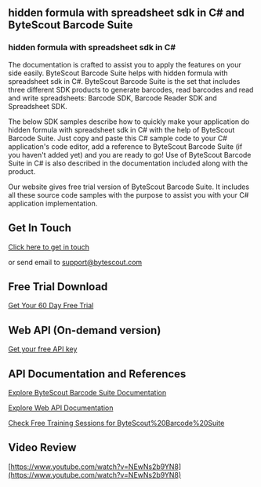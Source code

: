 ## hidden formula with spreadsheet sdk in C# and ByteScout Barcode Suite

### hidden formula with spreadsheet sdk in C#

The documentation is crafted to assist you to apply the features on your side easily. ByteScout Barcode Suite helps with hidden formula with spreadsheet sdk in C#. ByteScout Barcode Suite is the set that includes three different SDK products to generate barcodes, read barcodes and read and write spreadsheets: Barcode SDK, Barcode Reader SDK and Spreadsheet SDK.

The below SDK samples describe how to quickly make your application do hidden formula with spreadsheet sdk in C# with the help of ByteScout Barcode Suite.  Just copy and paste this C# sample code to your C# application's code editor, add a reference to ByteScout Barcode Suite (if you haven't added yet) and you are ready to go! Use of ByteScout Barcode Suite in C# is also described in the documentation included along with the product.

Our website gives free trial version of ByteScout Barcode Suite. It includes all these source code samples with the purpose to assist you with your C# application implementation.

## Get In Touch

[Click here to get in touch](https://bytescout.zendesk.com/hc/en-us/requests/new?subject=ByteScout%20Barcode%20Suite%20Question)

or send email to [support@bytescout.com](mailto:support@bytescout.com?subject=ByteScout%20Barcode%20Suite%20Question) 

## Free Trial Download

[Get Your 60 Day Free Trial](https://bytescout.com/download/web-installer?utm_source=github-readme)

## Web API (On-demand version)

[Get your free API key](https://pdf.co/documentation/api?utm_source=github-readme)

## API Documentation and References

[Explore ByteScout Barcode Suite Documentation](https://bytescout.com/documentation/index.html?utm_source=github-readme)

[Explore Web API Documentation](https://pdf.co/documentation/api?utm_source=github-readme)

[Check Free Training Sessions for ByteScout%20Barcode%20Suite](https://academy.bytescout.com/)

## Video Review

[https://www.youtube.com/watch?v=NEwNs2b9YN8](https://www.youtube.com/watch?v=NEwNs2b9YN8)